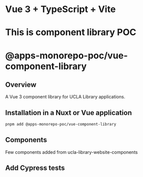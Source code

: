 # Vue 3 + TypeScript + Vite

# This is component library POC

# @apps-monorepo-poc/vue-component-library

## Overview

A Vue 3 component library for UCLA Library applications.

## Installation in a Nuxt or Vue application

```sh
pnpm add @apps-monorepo-poc/vue-component-library
```

## Components

Few components added from ucla-library-website-components

## Add Cypress tests
